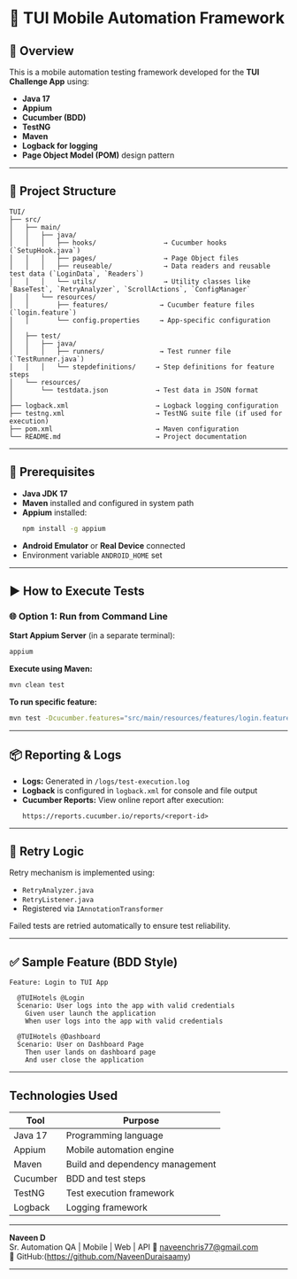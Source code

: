 
# 📱 TUI Mobile Automation Framework

## 🧾 Overview

This is a mobile automation testing framework developed for the **TUI Challenge App** using:
- **Java 17**
- **Appium**
- **Cucumber (BDD)**
- **TestNG**
- **Maven**
- **Logback for logging**
- **Page Object Model (POM)** design pattern

---

## 📂 Project Structure

```
TUI/
├── src/
│   ├── main/
│   │   ├── java/
│   │   │   ├── hooks/                 → Cucumber hooks (`SetupHook.java`)
│   │   │   ├── pages/                 → Page Object files
│   │   │   ├── reuseable/             → Data readers and reusable test data (`LoginData`, `Readers`)
│   │   │   └── utils/                 → Utility classes like `BaseTest`, `RetryAnalyzer`, `ScrollActions`, `ConfigManager`
│   │   └── resources/
│   │       ├── features/             → Cucumber feature files (`login.feature`)
│   │       └── config.properties     → App-specific configuration
│
│   ├── test/
│   │   ├── java/
│   │   │   ├── runners/              → Test runner file (`TestRunner.java`)
│   │   │   └── stepdefinitions/     → Step definitions for feature steps
│   └── resources/
│       └── testdata.json            → Test data in JSON format
│
├── logback.xml                      → Logback logging configuration
├── testng.xml                       → TestNG suite file (if used for execution)
├── pom.xml                          → Maven configuration
└── README.md                        → Project documentation
```

---

## 🔧 Prerequisites

- **Java JDK 17**
- **Maven** installed and configured in system path
- **Appium** installed:  
  ```bash
  npm install -g appium
  ```
- **Android Emulator** or **Real Device** connected
- Environment variable `ANDROID_HOME` set

---

## ▶️ How to Execute Tests

### 🌐 Option 1: Run from Command Line

**Start Appium Server** (in a separate terminal):
```bash
appium
```

**Execute using Maven:**
```bash
mvn clean test
```

**To run specific feature:**
```bash
mvn test -Dcucumber.features="src/main/resources/features/login.feature"
```

---

## 📦 Reporting & Logs

- **Logs:** Generated in `/logs/test-execution.log`
- **Logback** is configured in `logback.xml` for console and file output
- **Cucumber Reports:** View online report after execution:
  ```
  https://reports.cucumber.io/reports/<report-id>
  ```

---

## 🔁 Retry Logic

Retry mechanism is implemented using:
- `RetryAnalyzer.java`
- `RetryListener.java`
- Registered via `IAnnotationTransformer`

Failed tests are retried automatically to ensure test reliability.

---

## ✅ Sample Feature (BDD Style)

```gherkin
Feature: Login to TUI App

  @TUIHotels @Login
  Scenario: User logs into the app with valid credentials
    Given user launch the application
    When user logs into the app with valid credentials

  @TUIHotels @Dashboard
  Scenario: User on Dashboard Page
    Then user lands on dashboard page
    And user close the application
```

---

## Technologies Used

| Tool        | Purpose                          |
|-------------|----------------------------------|
| Java 17     | Programming language             |
| Appium      | Mobile automation engine         |
| Maven       | Build and dependency management  |
| Cucumber    | BDD and test steps               |
| TestNG      | Test execution framework         |
| Logback     | Logging framework                |

---

**Naveen D**  
Sr. Automation QA | Mobile | Web | API 
📧 naveenchris77@gmail.com  
📎 GitHub:(https://github.com/NaveenDuraisaamy)

---
